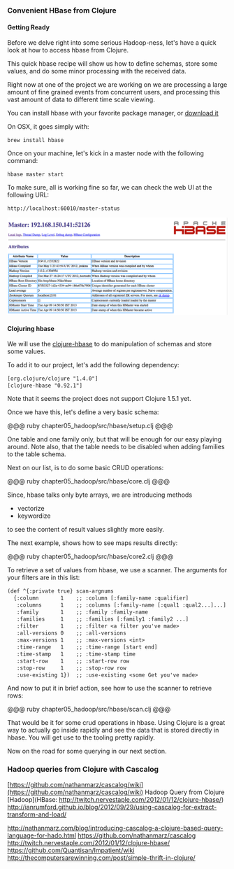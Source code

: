 ### Convenient HBase from Clojure

#### Getting Ready 

Before we delve right into some serious Hadoop-ness, let's have a quick look at how to access hbase from Clojure.

This quick hbase recipe will show us how to define schemas, store some values, and do some minor processing with the received data.

Right now at one of the project we are working on we are processing a large amount of fine grained events from concurrent users, and processing this vast amount of data to different time scale viewing.

You can install hbase with your favorite package manager, or [download it](http://www.apache.org/dyn/closer.cgi/hbase/)

On OSX, it goes simply with:

    brew install hbase

Once on your machine, let's kick in a master node with the following command:

    hbase master start

To make sure, all is working fine so far, we can check the web UI at the following URL:

    http://localhost:60010/master-status

![hbase UI](../images/chap05/hbase.png)

#### Clojuring hbase

We will use the [clojure-hbase](https://github.com/davidsantiago/clojure-hbase) to do manipulation of schemas and store some values.

To add it to our project, let's add the following dependency:

    [org.clojure/clojure "1.4.0"]
    [clojure-hbase "0.92.1"]

Note that it seems the project does not support Clojure 1.5.1 yet. 

Once we have this, let's define a very basic schema:

@@@ ruby chapter05_hadoop/src/hbase/setup.clj @@@

One table and one family only, but that will be enough for our easy playing around.
Note also, that the table needs to be disabled when adding families to the table schema.

Next on our list, is to do some basic CRUD operations:

@@@ ruby chapter05_hadoop/src/hbase/core.clj @@@

Since, hbase talks only byte arrays, we are introducing methods

* vectorize
* keywordize

to see the content of result values slightly more easily.

The next example, shows how to see maps results directly:

@@@ ruby chapter05_hadoop/src/hbase/core2.clj @@@

To retrieve a set of values from hbase, we use a scanner. The arguments for your filters are in this list:

    (def ^{:private true} scan-argnums
      {:column       1    ;; :column [:family-name :qualifier]
       :columns      1    ;; :columns [:family-name [:qual1 :qual2...]...]
       :family       1    ;; :family :family-name
       :families     1    ;; :families [:family1 :family2 ...]
       :filter       1    ;; :filter <a filter you've made>
       :all-versions 0    ;; :all-versions
       :max-versions 1    ;; :max-versions <int>
       :time-range   1    ;; :time-range [start end]
       :time-stamp   1    ;; :time-stamp time
       :start-row    1    ;; :start-row row
       :stop-row     1    ;; :stop-row row
       :use-existing 1})  ;; :use-existing <some Get you've made>

And now to put it in brief action, see how to use the scanner to retrieve rows:

@@@ ruby chapter05_hadoop/src/hbase/scan.clj @@@

That would be it for some crud operations in hbase. Using Clojure is a great way to actually go inside rapidly and see the data that is stored directly in hbase. 
You will get use to the tooling pretty rapidly. 

Now on the road for some querying in our next section.

### Hadoop queries from Clojure with Cascalog
[https://github.com/nathanmarz/cascalog/wiki](https://github.com/nathanmarz/cascalog/wiki)
Hadoop Query from Clojure
[Hadoop](HBase: http://twitch.nervestaple.com/2012/01/12/clojure-hbase/)
http://ianrumford.github.io/blog/2012/09/29/using-cascalog-for-extract-transform-and-load/

http://nathanmarz.com/blog/introducing-cascalog-a-clojure-based-query-language-for-hado.html
https://github.com/nathanmarz/cascalog
http://twitch.nervestaple.com/2012/01/12/clojure-hbase/
https://github.com/Quantisan/Impatient/wiki
http://thecomputersarewinning.com/post/simple-thrift-in-clojure/